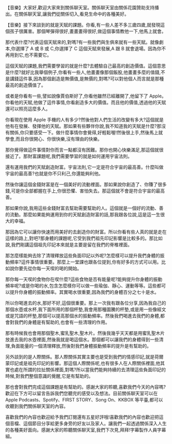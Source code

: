 【音樂】大家好,歡迎大家來到關係聊天室。關係聊天室由關係花園贊助支持播出。在關係聊天室,讓我們從關係切入,看見生命中的各種美好。

【音樂】接下來談到的就是天賦的課題。你看,有一些人差不多三歲四歲,就發現這個孩子很厲害。那個琴彈得很好,畫畫畫得很好,做這個事情教他一下,他馬上就會。

那代表什麼?代表這個天賦來的,對嗎?有一些我們與生俱來就有一些天賦。就像劇本,你選擇了 A 或 B 或 C,你選擇了 C 這個天賦來發展,A 跟 B 就會退場。因為你不再用到它,也不需要它。

這個天賦的課題,我們需要學習的就是什麼?去體驗自己最高的創造價值。這個意思是什麼?就好比我舉個例子,你看有一些人,他畫畫像那個飯股,他畫畫多麼的值錢,不是講錢這件事,因為那個創造是無價值,是無價的,對嗎?可以對他個人而言就是那種最高的創造價值了。

或者是你看有一些,譬如說像賈伯斯好了,你看他雖然已經離開了,他留下了 Apple。你看他的天賦,他做了這件事情,你看創造多大的價值。而且他的價值,透過他的天賦還可以照亮這麼多人。

你看現在使用 Apple 手機的人有多少?然後他對人們生活的改變有多大?這個就是他有在發展、發揮他的天賦。那如果有些夥伴你說,我不知道我的天賦是什麼?那沒有關係,你只要感受一下。做什麼事情你會覺得,好輕鬆喔!然後很上手,然後馬上就學會,而且你很開心、你很快樂,沒有理由的快樂。

那你覺得做這件事情對你而言一點都沒有困難。那你也開心快樂滿足,那這個就很接近了。那財富課題呢,我們需要學習的就是如何運用宇宙法則。

還有運用我們的天賦創造財富。宇宙法則,它一定是符合宇宙的最高善。什麼叫做宇宙的最高善?也就是你不只利己,你還能夠利他。

然後你讓這個金錢財富是在一個美好的流動裡面。那如果說你創造了、你賺了很多錢,可是你全部都握在手上,你很恐懼、害怕失去。那這個就不會是符合宇宙的最高善。

那如果你說,我用這些金錢財富去幫助需要幫助的人。這個就是一個好的流動、善的流動。那麼如果能夠運用到你的天賦創造財富的話,那我跟各位說,這是這一生很大的幸福。

那因為它可以讓你快速而用美好的去創造你的財富。所以你看有些人真的就是走在這樣的路上,對吧?那身體的課題呢,它受到我們祖先印記影響是比較多的。那比如說,我們剛講這個祖先印記本來就是主要是留在我們的脊椎裡面。

那怎麼樣能夠去除了清理釋放這些負面印記以外呢?怎麼樣可以提升我們身體的振動頻率?這件事情很重要。那麼上一堂課也跟各位提到,你有好多的方式可以用。比如說你要先從你每一天喫的喝的開始。

那你每一天喫的食物你在喫什麼?這些食物是否有能量呢?能夠提升你身體的振動頻率呢?或是你喝的水,包含怎麼樣你可以做一些瑜伽、靜心、運動等等。這些都可以提升你身體的振動頻率。其實喝水很重要,因為我們的身體百分之七十是水。

所以你喝進去的水,那好不好,這個很重要。那上一次我有跟各位分享,因為我自己的那個水壺或水杯,我下面所用的那個杯墊,我會用那種圖騰的杯墊,或是用一些像經文或是咒語的杯墊,那個可以提高那個水的振動頻率。然後我們喝進去我們的身體,都會對我們的身體是有幫助的,也會有一些清理的作用。

那有時候我也會用那個聖木,蜜乳聖木,聖木片。然後我幾乎天天都是用蜜乳聖木片放進去我的水壺裡面,然後我就是喝這個水。那個都可以讓我們的身體得到一些清理,負面能量的一個清理釋放,然後對我們身體振動頻率的提升是有幫助的。

另外談到的是人際關係。那人際關係其實主要也是受到我們的情感印記,就是荷爾蒙印記或是祖先印記的影響。那這個人際關係呢,也有很多人在人際關係裡面,他其實也處在所謂的拉扯關係裡面,對嗎?所以當我們能夠持續的去清理這些負面印記的時候,對我們整個意識的覺醒,它是有幫助的。

那也會對我們完成這個課題是有幫助的。感謝大家的聆聽,喜歡我們今天的內容嗎?歡迎在下方可以留言告訴我們您聽完的感受以及想法。目前關係聊天室可以在 Apple Podcasts、Spotify、FIRST STORY、Song On、KKBOX 等平臺,都可以收聽到我們關係聊天室的內容。

喜歡我們的內容也歡迎給予我們訂閱還有五星好評哦!喜歡我們的內容也歡迎把這個音檔、這個節目分享給更多身旁的好友以及家人。讓我們一起透過關係深入人生的各種美好面向。感謝大家的聆聽關係聊天室,我們下次見,拜拜!字幕製作人員字幕組。